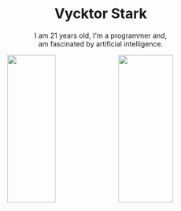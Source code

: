 <p align="center">
 <h1 align="center">Vycktor Stark</h1>
 <p align="center">I am 21 years old, I'm a programmer and,</br> am fascinated by artificial intelligence.</p>
</p>

<center>
  <img width="44%" height="300px" align="left" src="https://github-readme-stats.vercel.app/api?username=VycktorStark&show_icons=true&hide_border=false" /> 
  <img width="47%" height="300px" align="left" src="https://github-readme-stats.vercel.app/api/top-langs/?username=VycktorStark&hide=html,css&layout=compact" />
</center>

